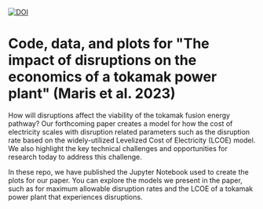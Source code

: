 [![DOI](https://zenodo.org/badge/576485565.svg)](https://zenodo.org/badge/latestdoi/576485565)


# Code, data, and plots for "The impact of disruptions on the economics of a tokamak power plant" (Maris et al. 2023)

How will disruptions affect the viability of the tokamak fusion energy pathway? Our forthcoming paper creates a model for how the cost of electricity scales with disruption related parameters such as the disruption rate based on the widely-utilized Levelized Cost of Electricity (LCOE) model. We also highlight the key technical challenges and opportunities for research today to address this challenge. 

In these repo, we have published the Jupyter Notebook used to create the plots for our paper. You can explore the models we present in the paper, such as for maximum allowable disruption rates and the LCOE of a tokamak power plant that experiences disruptions.
